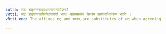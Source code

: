 ```yaml
---
sutra: लटः शतृशानचावप्रथमासमानाधिकरणे
vRtti: लटः शतृशानचावित्येतावादेशौ भवतः अप्रथमान्तेन चेत्तस्य सामानाधिकरण्यं भवति ॥
vRtti_eng: The affixes शतृ and शानच् are substitutes of लट् when agreeing with what does not end with the first case-affix.

---
```

